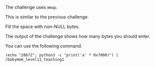 The challenge uses `mmap`.

This is similar to the previous challenge.

Fill the space with non-NULL bytes.

The output of the challenge shows how many bytes you should enter.

You can use the following command.

```
(echo "28672"; python3 -c "print('a' * 0x7000)") | /babymem_level11_teaching1
```